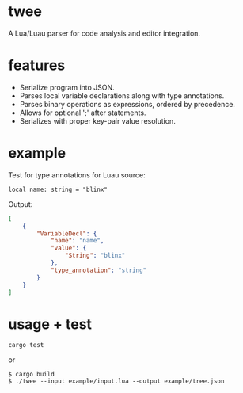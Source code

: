 # twee
A Lua/Luau parser for code analysis and editor integration.

# features
* Serialize program into JSON.
* Parses local variable declarations along with type annotations.
* Parses binary operations as expressions, ordered by precedence.
* Allows for optional ';' after statements.
* Serializes with proper key-pair value resolution.

# example
Test for type annotations for Luau source:
```luau
local name: string = "blinx"
```

Output:
```json
[
    {
        "VariableDecl": {
            "name": "name",
            "value": {
                "String": "blinx"
            },
            "type_annotation": "string"
        }
    }
]
```

# usage + test
```
cargo test
```

or

```
$ cargo build
$ ./twee --input example/input.lua --output example/tree.json
```
